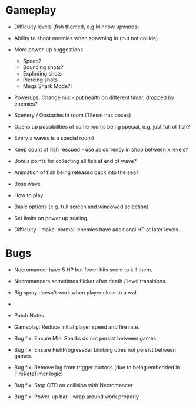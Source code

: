 # Gameplay

* Difficulty levels (fish themed, e.g Minnow upwards)

* Ability to shoot enemies when spawning in (but not collide)
* More power-up suggestions
  * Speed?
  * Bouncing shots?
  * Exploding shots
  * Piercing shots
  * Mega Shark Mode?!
* Powerups: Change mix - put health on different timer, dropped by enemies?

* Scenery / Obstacles in room (Tileset has boxes)

* Opens up possibilities of some rooms being special, e.g. just full of fish?
* Every x waves is a special room?

* Keep count of fish rescued - use as currency in shop between x levels?
* Bonus points for collecting all fish at end of wave?
* Animation of fish being released back into the sea?

* Boss wave

* How to play
* Basic options (e.g. full screen and windowed selection)

* Set limits on power up scaling.
* Difficulty - make 'normal' enemies have additional HP at later levels.

# Bugs

* Necromancer have 5 HP but fewer hits seem to kill them. 
* Necromancers sometimes flicker after death / level transitions.
* Big spray doesn't work when player close to a wall.

*

* Patch Notes

* Gameplay: Reduce initial player speed and fire rate.
* Bug fix: Ensure Mini Sharks do not persist between games.
* Bug fix: Ensure FishProgressBar blinking does not persist between games.
* Bug fix: Remove lag from trigger buttons (due to being embedded in FireRateTimer logic)
* Bug fix: Stop CTD on collision with Necromancer
* Bug fix: Power-up bar - wrap around work properly.


